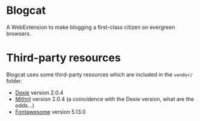 # Blogcat

A WebExtension to make blogging a first-class citizen on evergreen browsers.

# Third-party resources

Blogcat uses some third-party resources which are included in the `vendor/` folder.

* [Dexie](http://dexie.org) version 2.0.4
* [Mithril](http://mithril.js.org) version 2.0.4 (a coincidence with the Dexie version, what are the odds...)
* [Fontawesome](http://fontawesome.com) version 5.13.0 